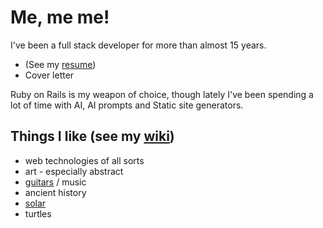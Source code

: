 # Me, me me!

I've been a full stack developer for more than almost 15 years. 

- (See my [resume](https://www.vudmaska.com/resume.html))
- Cover letter

Ruby on Rails is my weapon of choice, though lately I've been spending a lot of time with AI, AI prompts and Static site generators.

## Things I like (see my [wiki](https://github.com/voodoo/voodoo.github.io/wiki))

- web technologies of all sorts
- art - especially abstract
- [guitars](https://www.vudmaska.com/site-sharktail/) / music
- ancient history
- [solar](https://github.com/voodoo/static-solar-plan/tree/gh-pages)
- turtles
